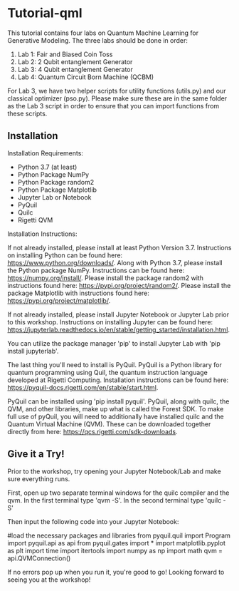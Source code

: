 # Tutorial-qml

This tutorial contains four labs on Quantum Machine Learning for Generative Modeling. The three labs should be done in order: 
1. Lab 1: Fair and Biased Coin Toss
2. Lab 2: 2 Qubit entanglement Generator
3. Lab 3: 4 Qubit entanglement Generator
3. Lab 4: Quantum Circuit Born Machine (QCBM)

For Lab 3, we have two helper scripts for utility functions (utils.py) and our classical optimizer (pso.py). Please make sure these are in the same folder as the Lab 3 script in order to ensure that you can import functions from these scripts. 

## Installation 

Installation Requirements: 
- Python 3.7 (at least) 
- Python Package NumPy 
- Python Package random2
- Python Package Matplotlib 
- Jupyter Lab or Notebook 
- PyQuil 
- Quilc 
- Rigetti QVM 

Installation Instructions: 

If not already installed, please install at least Python Version 3.7. Instructions on installing Python can be found here: https://www.python.org/downloads/. Along with Python 3.7, please install the Python package NumPy. Instructions can be found here: https://numpy.org/install/. Please install the package random2 with instructions found here: https://pypi.org/project/random2/. Please install the package Matplotlib with instructions found here: https://pypi.org/project/matplotlib/. 

If not already installed, please install Jupyter Notebook or Jupyter Lab prior to this workshop. Instructions on installing Jupyter can be found here: https://jupyterlab.readthedocs.io/en/stable/getting_started/installation.html. 

You can utilize the package manager 'pip' to install Jupyter Lab with 'pip install jupyterlab'.

The last thing you'll need to install is PyQuil. PyQuil is a Python library for quantum programming using Quil, the quantum instruction language developed at Rigetti Computing. Installation instructions can be found here: https://pyquil-docs.rigetti.com/en/stable/start.html. 

PyQuil can be installed using 'pip install pyquil'. PyQuil, along with quilc, the QVM, and other libraries, make up what is called the Forest SDK. To make full use of pyQuil, you will need to additionally have installed quilc and the Quantum Virtual Machine (QVM). These can be downloaded together directly from here: https://qcs.rigetti.com/sdk-downloads. 

## Give it a Try!

Prior to the workshop, try opening your Jupyter Notebook/Lab and make sure everything runs. 

First, open up two separate terminal windows for the quilc compiler and the qvm. 
In the first terminal type 'qvm -S'.
In the second terminal type 'quilc -S'

Then input the following code into your Jupyter Notebook: 

#load the necessary packages and libraries
from pyquil.quil import Program
import pyquil.api as api
from pyquil.gates import *
import matplotlib.pyplot as plt
import time
import itertools
import numpy as np
import math
qvm = api.QVMConnection()  

If no errors pop up when you run it, you're good to go! Looking forward to seeing you at the workshop! 





